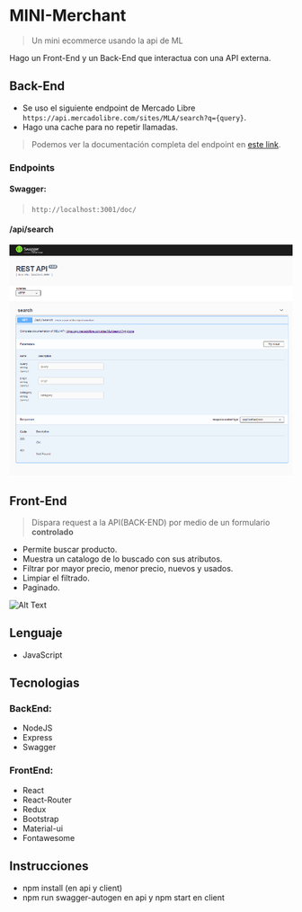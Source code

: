 # MINI-Merchant
> Un mini ecommerce usando la api de ML

Hago un Front-End y un Back-End que interactua con una API externa.

## Back-End

- Se uso el siguiente endpoint de Mercado Libre `https://api.mercadolibre.com/sites/MLA/search?q={query}`.
- Hago una cache para no repetir llamadas.

> Podemos ver la documentación completa del endpoint en [este link](https://api.mercadolibre.com/sites/MLA/search?q=iphone).

### Endpoints
#### Swagger:
> `http://localhost:3001/doc/`
#### /api/search

![alt text](swaggerEndpoints.png)

## Front-End
> Dispara request a la API(BACK-END) por medio de un formulario **controlado**

- Permite buscar producto.
- Muestra un catalogo de lo buscado con sus atributos.
- Filtrar por mayor precio, menor precio, nuevos y usados.
- Limpiar el filtrado.
- Paginado.

![Alt Text]()

## Lenguaje
- JavaScript
## Tecnologias
### BackEnd:
- NodeJS
- Express
- Swagger
### FrontEnd:
- React
- React-Router
- Redux
- Bootstrap
- Material-ui
- Fontawesome

## Instrucciones
- npm install (en api y client)
- npm run swagger-autogen en api y npm start en client